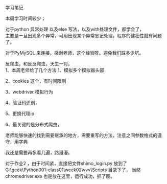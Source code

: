 学习笔记

本周学习时间较少；

对于python 异常处理 以及else 写法，以及with处理文件，都学会了，  
主要是一旦出现多个异常，可用出现某个异常忘记处理，程序的健壮性就有问题了。

对于PyMySQL 来连接，感谢老师，这个经验呀。避免我们踩多少坑。

反爬虫，和反反爬虫，天生一对。  
1、本周老师给了几个方法 1、模拟多个模拟器头部

2、cookies 这个，有时间限制

3、webdriver 模拟行为


4、验证码识别，

5、更换代理ip

6、最关键的是分布式爬虫，

老师能够快速的找到需要继承的地方，需要重写的方法，注意之间参数格式的遵守，用字典

我还是需要再多看几遍，路漫漫。



对于作业2 ，由于时间紧，直接把文件shimo_login.py 放到了
G:\geek\Python001-class01\week02\vvv\Scripts 目录下了， 当然
chromedriver.exe 也是放在这里，运行成功，抓了图。
